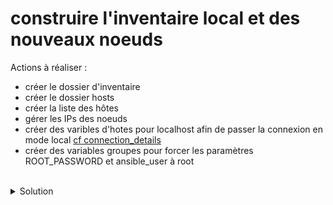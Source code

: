 # construire l'inventaire local et des nouveaux noeuds

Actions à réaliser :
- créer le dossier d'inventaire
- créer le dossier hosts
- créer la liste des hôtes
- gérer les IPs des noeuds
- créer des varibles d'hotes pour localhost afin de passer la connexion en mode local [cf connection_details](https://docs.ansible.com/ansible/latest/inventory_guide/connection_details.html)
- créer des variables groupes pour forcer les paramètres ROOT_PASSWORD et ansible_user à root

<br>

<details>

<summary>Solution</summary>

## Gestion inventaire
Créer le dossier d'inventaire
```plain
mkdir -p inventory
```{{exec}}

Créer le dossier pour les hôtes
```plain
mkdir -p inventory/hosts
```{{exec}}

Créer le fichier d'inventaire
```plain
touch inventory/hosts/inventory.yml
```{{exec}}

Utiliser l'éditeur pour générer le fichier d'inventaire inventory/hosts/inventory.yml
```plain
all:
  children:
    local:
      hosts:
        localhost:
    nodes:
      hosts:
        node01:
        node02:
        node03:

```

## Gestion des hôtes
Créer le fichier de variables hôtes pour gérer la machine locale
```plain
mkdir -p inventory/host_vars
```{{exec}}
```plain
touch inventory/host_vars/localhost.yml
```{{exec}}

Utiliser l'éditeur pour générer le fichier de variables hôtes pour gérer la machine locale inventory/host_vars/localhost.yml
```plain
ansible_connection: local
ip_net: "10.1.0.0/16"
root_password: ubuntu
docker_image: "takeyamajp/ubuntu-sshd"

```

Créer les fichiers hôtes pour gérer chaque noeud (remplacer <n> par chaque numéro de noeud)
```plain
touch inventory/host_vars/node0<n>.yml
```{{exec}}

Utiliser l'éditeur pour générer le fichier de variables hôtes pour gérer la machine locale inventory/host_vars/node0<n>.yml
```plain
ansible_host: 10.1.1.<n>

```

## Gestion group vars
Créer le fichier de variables groupe pour gérer la connexion aux noeuds
```plain
mkdir -p inventory/group_vars/nodes
```{{exec}}
```plain
touch inventory/group_vars/nodes/all.yml
```{{exec}}

Utiliser l'éditeur pour gérer la connexion aux noeuds via inventory/group_vars/nodes/all.yml
```plain
ansible_user: root
root_password: ubuntu

```

</details>
